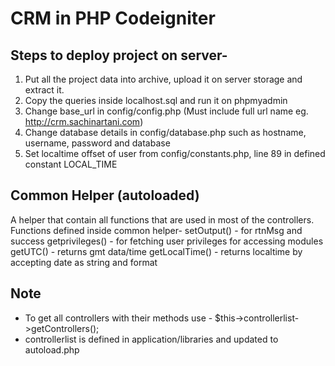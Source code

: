 # CRM in PHP Codeigniter

## Steps to deploy project on server-

1. Put all the project data into archive, upload it on server storage and extract it.
2. Copy the queries inside localhost.sql and run it on phpmyadmin
3. Change base_url in config/config.php (Must include full url name eg. http://crm.sachinartani.com)
4. Change database details in config/database.php such as hostname, username, password and database
5. Set localtime offset of user from config/constants.php, line 89 in defined constant LOCAL_TIME

## Common Helper (autoloaded)

A helper that contain all functions that are used in most of the controllers.
Functions defined inside common helper-
setOutput() - for rtnMsg and success
getprivileges() - for fetching user privileges for accessing modules
getUTC() - returns gmt data/time
getLocalTime() - returns localtime by accepting date as string and format

## Note

* To get all controllers with their methods use - $this->controllerlist->getControllers();
* controllerlist is defined in application/libraries and updated to autoload.php
